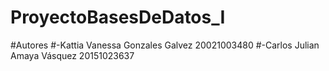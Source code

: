 # ProyectoBasesDeDatos_I

#Autores
#-Kattia Vanessa Gonzales Galvez 20021003480
#-Carlos Julian Amaya Vásquez 20151023637

